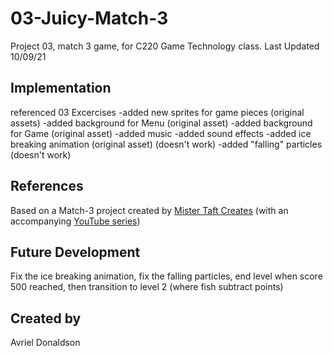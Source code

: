 # 03-Juicy-Match-3
Project 03, match 3 game, for C220 Game Technology class. Last Updated 10/09/21

## Implementation
referenced 03 Excercises 
-added new sprites for game pieces (original assets)
-added background for Menu (original asset)
-added background for Game (original asset)
-added music 
-added sound effects
-added ice breaking animation (original asset) (doesn't work)
-added "falling" particles (doesn't work)

## References
Based on a Match-3 project created by [Mister Taft Creates](https://github.com/mistertaftcreates/Godot_match_3) (with an accompanying [YouTube series](https://www.youtube.com/playlist?list=PL4vbr3u7UKWqwQlvwvgNcgDL1p_3hcNn2))

## Future Development
Fix the ice breaking animation, fix the falling particles, end level when score 500 reached, then transition to level 2 (where fish subtract points)

## Created by
Avriel Donaldson
